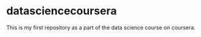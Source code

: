 # datasciencecoursera
This is my first repository as a part of the data science course on coursera. 
